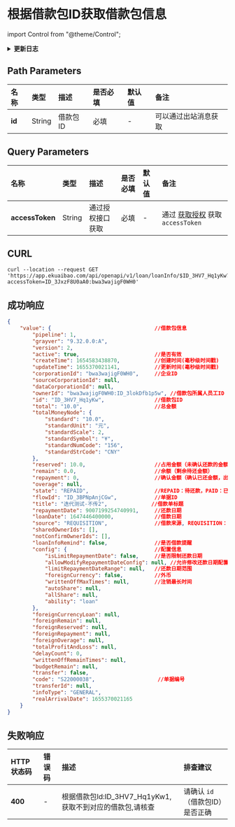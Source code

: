 # 根据借款包ID获取借款包信息

import Control from "@theme/Control";

<Control
method="GET"
url="/api/openapi/v1/loan/loanInfo/$`id`"
/>

<details>
  <summary><b>更新日志</b></summary>
  <div>

  [**1.7.1**](/updateLog/update-log#171) -> 🆕 新增了本接口。<br/>

  </div>
</details>

## Path Parameters
| 名称 | 类型 | 描述 | 是否必填 | 默认值 | 备注 |
| :--- | :--- | :--- | :--- |:--- | :--- |
| **id** | String | 借款包ID | 必填 | - | 可以通过出站消息获取 |

## Query Parameters
| 名称 | 类型 | 描述 | 是否必填 | 默认值 | 备注 |
| :--- | :--- | :--- | :--- |:--- | :--- |
| **accessToken** | String | 通过授权接口获取 | 必填 | - | 通过 [获取授权](/docs/open-api/getting-started/auth) 获取 `accessToken` |

## CURL
```shell
curl --location --request GET 'https://app.ekuaibao.com/api/openapi/v1/loan/loanInfo/$ID_3HV7_Hq1yKw?accessToken=ID_3JxzF8U0aA0:bwa3wajigF0WH0'
```

## 成功响应
```json
{
    "value": {                                 //借款包信息
        "pipeline": 1,                         
        "grayver": "9.32.0.0:A",               
        "version": 2,                         
        "active": true,                        //是否有效
        "createTime": 1654583438870,           //创建时间(毫秒级时间戳)
        "updateTime": 1655370021141,           //更新时间(毫秒级时间戳)
        "corporationId": "bwa3wajigF0WH0",     //企业ID
        "sourceCorporationId": null,
        "dataCorporationId": null,
        "ownerId": "bwa3wajigF0WH0:ID_3lokDfb1p5w", //借款包所属人员工ID
        "id": "ID_3HV7_Hq1yKw",                //借款包ID
        "total": "10.0",                       //总金额
        "totalMoneyNode": {
            "standard": "10.0",
            "standardUnit": "元",
            "standardScale": 2,
            "standardSymbol": "¥",
            "standardNumCode": "156",
            "standardStrCode": "CNY"
        },
        "reserved": 10.0,                      //占用金额（未确认还款的金额，还款申请提交中，出纳未确认收款）
        "remain": 0.0,                         //余额（剩余待还金额）
        "repayment": 0,                        //确认金额（确认已还金额，出纳已确认收款）
        "overage": null,
        "state": "REPAID",                     //REPAID：待还款，PAID：已还清
        "flowId": "ID_3BPNpAnjCGw",            //单据ID
        "title": "迭代测试-不传2",              //借款单标题
        "repaymentDate": 9007199254740991,     //还款日期
        "loanDate": 1647446400000,             //借款日期
        "source": "REQUISITION",               //借款来源, REQUISITION：申请单，LOAN：借款（默认借款包是借款生成的）
        "sharedOwnerIds": [],
        "notConfirmOwnerIds": [],
        "loanInfoRemind": false,               //是否借款提醒
        "config": {                            //配置信息
            "isLimitRepaymentDate": false,     //是否限制还款日期  
            "allowModifyRepaymentDateConfig": null, //允许修改还款日期配置
            "limitRepaymentDateRange": null,   //还款日期范围
            "foreignCurrency": false,          //外币
            "writtenOffMaxTimes": null,        //注销最长时间
            "autoShare": null,
            "allShare": null,
            "ability": "loan"
        },
        "foreignCurrencyLoan": null,
        "foreignRemain": null,
        "foreignReserved": null,
        "foreignRepayment": null,
        "foreignOverage": null,
        "totalProfitAndLoss": null,
        "delayCount": 0,
        "writtenOffRemainTimes": null,
        "budgetRemain": null,
        "transfer": false,
        "code": "S22000038",                    //单据编号
        "transferId": null,
        "infoType": "GENERAL",
        "realArrivalDate": 1655370021165
    }
}
```

## 失败响应
| HTTP状态码 | 错误码 | 描述 | 排查建议 |
| :--- | :--- | :--- | :--- |
| **400** | - | 根据借款包Id:ID_3HV7_Hq1yKw1, 获取不到对应的借款包,请核查 | 请确认 `id`（借款包ID）是否正确 | 








